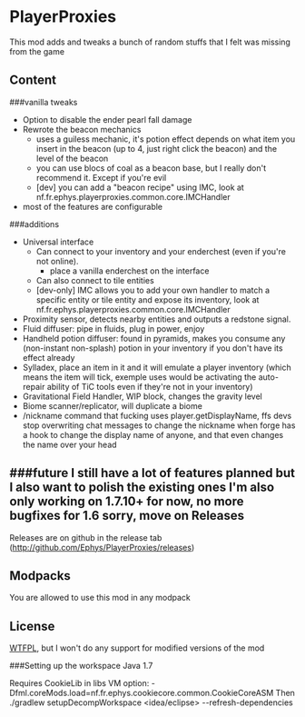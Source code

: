 PlayerProxies
=============

This mod adds and tweaks a bunch of random stuffs that I felt was missing from the game

Content
--
###vanilla tweaks
- Option to disable the ender pearl fall damage
- Rewrote the beacon mechanics
    - uses a guiless mechanic, it's potion effect depends on what item you insert in the beacon (up to 4, just right click the beacon) and the level of the beacon
    - you can use blocs of coal as a beacon base, but I really don't recommend it. Except if you're evil
    - [dev] you can add a "beacon recipe" using IMC, look at nf.fr.ephys.playerproxies.common.core.IMCHandler
- most of the features are configurable

###additions
- Universal interface
    - Can connect to your inventory and your enderchest (even if you're not online).
        - place a vanilla enderchest on the interface
    - Can also connect to tile entities
    - [dev-only] IMC allows you to add your own handler to match a specific entity or tile entity and expose its inventory, look at nf.fr.ephys.playerproxies.common.core.IMCHandler
- Proximity sensor, detects nearby entities and outputs a redstone signal.
- Fluid diffuser: pipe in fluids, plug in power, enjoy
- Handheld potion diffuser: found in pyramids, makes you consume any (non-instant non-splash) potion in your inventory if you don't have its effect already
- Sylladex, place an item in it and it will emulate a player inventory (which means the item will tick, exemple uses would be activating the auto-repair ability of TiC tools even if they're not in your inventory)
- Gravitational Field Handler, WIP block, changes the gravity level
- Biome scanner/replicator, will duplicate a biome
- /nickname command that fucking uses player.getDisplayName, ffs devs stop overwriting chat messages to change the nickname when forge has a hook to change the display name of anyone, and that even changes the name over your head

###future
I still have a lot of features planned but I also want to polish the existing ones
I'm also only working on 1.7.10+ for now, no more bugfixes for 1.6 sorry, move on
Releases
--
Releases are on github in the release tab (http://github.com/Ephys/PlayerProxies/releases)

Modpacks
--
You are allowed to use this mod in any modpack

License
--
[WTFPL], but I won't do any support for modified versions of the mod

###Setting up the workspace
Java 1.7

Requires CookieLib in libs
VM option: -Dfml.coreMods.load=nf.fr.ephys.cookiecore.common.CookieCoreASM
Then ./gradlew setupDecompWorkspace <idea/eclipse> --refresh-dependencies


[WTFPL]:http://www.wtfpl.net/